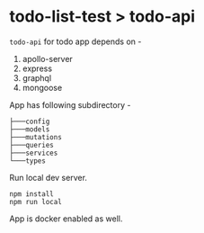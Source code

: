 # todo-list-test > todo-api

`todo-api` for todo app depends on -
1. apollo-server
2. express
3. graphql
4. mongoose

App has following subdirectory -
```
├───config
├───models
├───mutations
├───queries
├───services
└───types
```

Run local dev server.
```
npm install
npm run local
```

App is docker enabled as well.
